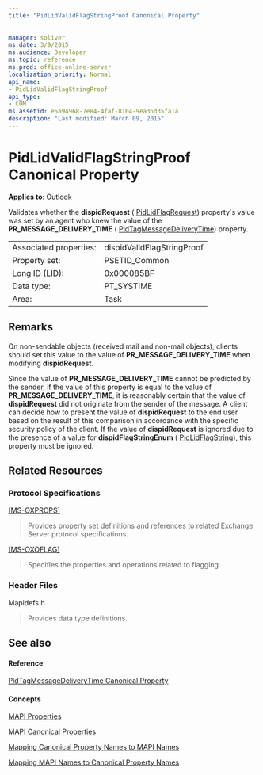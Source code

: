 ```yaml
---
title: "PidLidValidFlagStringProof Canonical Property"
 
 
manager: soliver
ms.date: 3/9/2015
ms.audience: Developer
ms.topic: reference
ms.prod: office-online-server
localization_priority: Normal
api_name:
- PidLidValidFlagStringProof
api_type:
- COM
ms.assetid: e5a94968-7e84-4faf-8104-9ea36d35fa1a
description: "Last modified: March 09, 2015"
---
```


# PidLidValidFlagStringProof Canonical Property

  
  
**Applies to**: Outlook 
  
Validates whether the **dispidRequest** ( [PidLidFlagRequest](pidlidflagrequest-canonical-property.md)) property's value was set by an agent who knew the value of the **PR_MESSAGE_DELIVERY_TIME** ( [PidTagMessageDeliveryTime](pidtagmessagedeliverytime-canonical-property.md)) property.
  
|||
|:-----|:-----|
|Associated properties:  <br/> |dispidValidFlagStringProof  <br/> |
|Property set:  <br/> |PSETID_Common  <br/> |
|Long ID (LID):  <br/> |0x000085BF  <br/> |
|Data type:  <br/> |PT_SYSTIME  <br/> |
|Area:  <br/> |Task  <br/> |
   
## Remarks

On non-sendable objects (received mail and non-mail objects), clients should set this value to the value of **PR_MESSAGE_DELIVERY_TIME** when modifying **dispidRequest**.
  
Since the value of **PR_MESSAGE_DELIVERY_TIME** cannot be predicted by the sender, if the value of this property is equal to the value of **PR_MESSAGE_DELIVERY_TIME**, it is reasonably certain that the value of **dispidRequest** did not originate from the sender of the message. A client can decide how to present the value of **dispidRequest** to the end user based on the result of this comparison in accordance with the specific security policy of the client. If the value of **dispidRequest** is ignored due to the presence of a value for **dispidFlagStringEnum** ( [PidLidFlagString](pidlidflagstring-canonical-property.md)), this property must be ignored.
  
## Related Resources

### Protocol Specifications

[[MS-OXPROPS]](http://msdn.microsoft.com/library/f6ab1613-aefe-447d-a49c-18217230b148%28Office.15%29.aspx)
  
> Provides property set definitions and references to related Exchange Server protocol specifications.
    
[[MS-OXOFLAG]](http://msdn.microsoft.com/library/f1e50be4-ed30-4c2a-b5cb-8ff3aaaf9b91%28Office.15%29.aspx)
  
> Specifies the properties and operations related to flagging.
    
### Header Files

Mapidefs.h
  
> Provides data type definitions.
    
## See also

#### Reference

[PidTagMessageDeliveryTime Canonical Property](pidtagmessagedeliverytime-canonical-property.md)
#### Concepts

[MAPI Properties](mapi-properties.md)
  
[MAPI Canonical Properties](mapi-canonical-properties.md)
  
[Mapping Canonical Property Names to MAPI Names](mapping-canonical-property-names-to-mapi-names.md)
  
[Mapping MAPI Names to Canonical Property Names](mapping-mapi-names-to-canonical-property-names.md)

